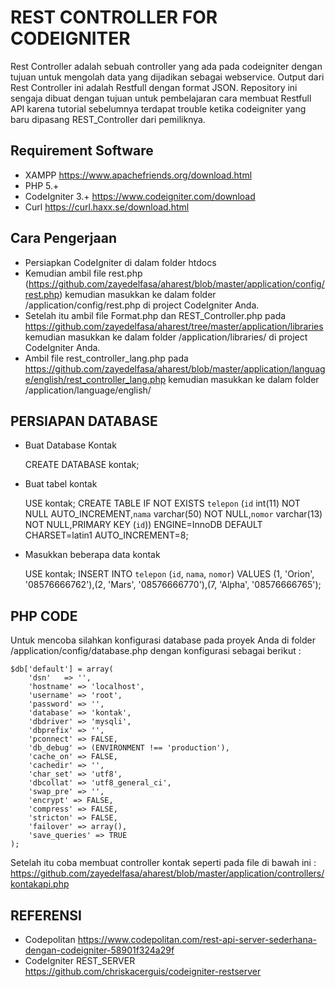 # REST CONTROLLER FOR CODEIGNITER

Rest Controller adalah sebuah controller yang ada pada codeigniter
dengan tujuan untuk mengolah data yang dijadikan sebagai webservice.
Output dari Rest Controller ini adalah Restfull dengan format JSON.
Repository ini sengaja dibuat dengan tujuan untuk pembelajaran cara membuat Restfull API 
karena tutorial sebelumnya terdapat trouble ketika codeigniter yang baru dipasang REST_Controller 
dari pemiliknya.

## Requirement Software

- XAMPP https://www.apachefriends.org/download.html
- PHP 5.+
- CodeIgniter 3.+ https://www.codeigniter.com/download
- Curl https://curl.haxx.se/download.html

## Cara Pengerjaan

- Persiapkan CodeIgniter di dalam folder htdocs 
- Kemudian ambil file rest.php (https://github.com/zayedelfasa/aharest/blob/master/application/config/rest.php) kemudian masukkan ke dalam folder /application/config/rest.php di project CodeIgniter Anda.
- Setelah itu ambil file Format.php dan REST_Controller.php pada https://github.com/zayedelfasa/aharest/tree/master/application/libraries kemudian masukkan ke dalam folder /application/libraries/ di project CodeIgniter Anda. 
- Ambil file rest_controller_lang.php pada https://github.com/zayedelfasa/aharest/blob/master/application/language/english/rest_controller_lang.php kemudian masukkan ke dalam folder /application/language/english/ 

## PERSIAPAN DATABASE

- Buat Database Kontak    

    CREATE DATABASE kontak;

- Buat tabel kontak

    USE kontak;
    CREATE TABLE IF NOT EXISTS `telepon` (`id` int(11) NOT NULL AUTO_INCREMENT,`nama` varchar(50) NOT NULL,`nomor` varchar(13) NOT NULL,PRIMARY KEY (`id`)) ENGINE=InnoDB  DEFAULT CHARSET=latin1 AUTO_INCREMENT=8;

- Masukkan beberapa data kontak

    USE kontak;
    INSERT INTO `telepon` (`id`, `nama`, `nomor`) VALUES (1, 'Orion', '08576666762'),(2, 'Mars', '08576666770'),(7, 'Alpha', '08576666765');
	
## PHP CODE

Untuk mencoba silahkan konfigurasi database pada proyek Anda di folder /application/config/database.php dengan konfigurasi sebagai berikut : 

    $db['default'] = array(
    	'dsn'	=> '',
    	'hostname' => 'localhost',
    	'username' => 'root',
    	'password' => '',
    	'database' => 'kontak',
    	'dbdriver' => 'mysqli',
    	'dbprefix' => '',
    	'pconnect' => FALSE,
    	'db_debug' => (ENVIRONMENT !== 'production'),
    	'cache_on' => FALSE,
    	'cachedir' => '',
    	'char_set' => 'utf8',
    	'dbcollat' => 'utf8_general_ci',
    	'swap_pre' => '',
    	'encrypt' => FALSE,
    	'compress' => FALSE,
    	'stricton' => FALSE,
    	'failover' => array(),
    	'save_queries' => TRUE
    );
	
Setelah itu coba membuat controller kontak seperti pada file di bawah ini : 
https://github.com/zayedelfasa/aharest/blob/master/application/controllers/kontakapi.php

## REFERENSI

- Codepolitan https://www.codepolitan.com/rest-api-server-sederhana-dengan-codeigniter-58901f324a29f
- CodeIgniter REST_SERVER https://github.com/chriskacerguis/codeigniter-restserver
